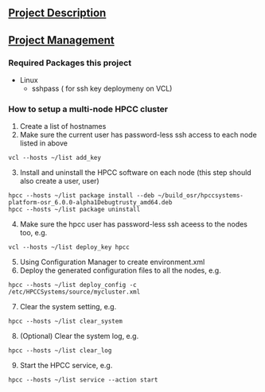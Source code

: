 ## [Project Description](https://github.ncsu.edu/OSR/elastic-hpcc/wiki/)

## [Project Management](https://github.ncsu.edu/OSR/elastic-hpcc/wiki/Project-Management)


### Required Packages this project
* Linux
  - sshpass ( for ssh key deploymeny on VCL)

### How to setup a multi-node HPCC cluster
1. Create a list of hostnames
2. Make sure the current user has password-less ssh access to each node listed in above
```
vcl --hosts ~/list add_key
```
3. Install and uninstall the HPCC software on each node (this step should also create a user, user)
```
hpcc --hosts ~/list package install --deb ~/build_osr/hpccsystems-platform-osr_6.0.0-alpha1Debugtrusty_amd64.deb
hpcc --hosts ~/list package uninstall
```
4. Make sure the hpcc user has password-less ssh aceess to the nodes too, e.g.
```
vcl --hosts ~/list deploy_key hpcc
```
5. Using Configuration Manager to create environment.xml
6. Deploy the generated configuration files to all the nodes, e.g.
```
hpcc --hosts ~/list deploy_config -c /etc/HPCCSystems/source/mycluster.xml
```
7. Clear the system setting, e.g.
```
hpcc --hosts ~/list clear_system
```
8. (Optional) Clear the system log, e.g.
```
hpcc --hosts ~/list clear_log
```
9. Start the HPCC service, e.g.
```
hpcc --hosts ~/list service --action start
```

